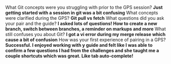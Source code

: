 What Git concepts were you struggling with prior to the GPS session? **Just getting started with a session in git was a bit confusing**
What concepts were clarified during the GPS? **Git pull vs fetch**
What questions did you ask your pair and the guide? **I asked lots of questions! How to create a new branch, switch between branches, a reminder on markups and more**
What still confuses you about Git? **I got a vi error during my merge release which cause a bit of confusion**
How was your first experience of pairing in a GPS? **Successful. I enjoyed working with y guide and felt like I was able to confirm a few questions I had from the challenges and she taught me a couple shortcuts which was great. Like tab auto-complete!**